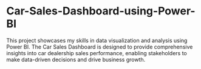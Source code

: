 # Car-Sales-Dashboard-using-Power-BI
This project showcases my skills in data visualization and analysis using Power BI. The Car Sales Dashboard is designed to provide comprehensive insights into car dealership sales performance, enabling stakeholders to make data-driven decisions and drive business growth.

